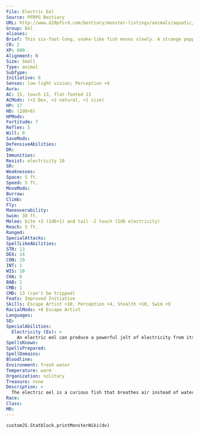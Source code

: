 ```yaml
---
File: Electric Eel
Source: PFRPG Bestiary
URL: http://www.d20pfsrd.com/bestiary/monster-listings/animals/aquatic/eel/electric-eel
Group: Eel
aliases: 
Brief: This six-foot-long, snake-like fish moves slowly. A strange popping and snapping sound occasionally emits from the creature's body.
CR: 2
XP: 600
Alignment: N
Size: Small
Type: animal
SubType: 
Initiative: 6
Senses: low-light vision; Perception +4
Aura: 
AC: 15, touch 13, flat-footed 13
ACMods: (+2 Dex, +2 natural, +1 size)
HP: 17
HD: (2d8+8)
HPMods: 
Fortitude: 7
Reflex: 5
Will: 0
SaveMods: 
DefensiveAbilities: 
DR: 
Immunities: 
Resist: electricity 10
SR: 
Weaknesses: 
Space: 5 ft.
Speed: 5 ft.
MoveMods: 
Burrow: 
Climb: 
Fly: 
Maneuverability: 
Swim: 30 ft.
Melee: bite +3 (1d6+1) and tail -2 touch (1d6 electricity)
Reach: 5 ft.
Ranged: 
SpecialAttacks: 
SpellLikeAbilities: 
STR: 13
DEX: 14
CON: 19
INT: 1
WIS: 10
CHA: 6
BAB: 1
CMB: 1
CMD: 13 (can't be tripped)
Feats: Improved Initiative
Skills: Escape Artist +10, Perception +4, Stealth +10, Swim +9
RacialMods: +8 Escape Artist
Languages: 
SQ: 
SpecialAbilities:
  Electricity (Ex): >
    An electric eel can produce a powerful jolt of electricity from its tail, delivering the jolt with a successful touch attack. On a critical hit, the creature struck must make a DC 15 Fortitude save or be stunned for 1d4 rounds. The save DC is Constitution-based.
SpellsKnown: 
SpellsPrepared: 
SpellDomains: 
Bloodline: 
Environment: fresh water
Temperature: warm
Organization: solitary
Treasure: none
Description: >
  The electric eel is a curious fish that breathes air instead of water, yet certainly its most unusual characteristic is its ability to generate powerful jolts of electricity. An electric eel is 6 feet long and weighs 45 pounds. Electric Eel Animal Companion Starting Statistics: Size Small; Speed 5 ft., swim 30 ft.; Attack bite (1d6); Ability Scores Str 12, Dex 14, Con 18, Int 1, Wis 10, Cha 6; Special Qualities amphibious, low-light vision, electricity resistance 5. 4th-Level Advancement: AC +2 natural armor; Ability Scores Dex +2, Con +2; Special Qualities electricity (1d6), electricity resistance 10.
Race: 
Class: 
MR: 
---
```

```dataviewjs
customJS.Statblock.printMonsterWiki(dv)
```
